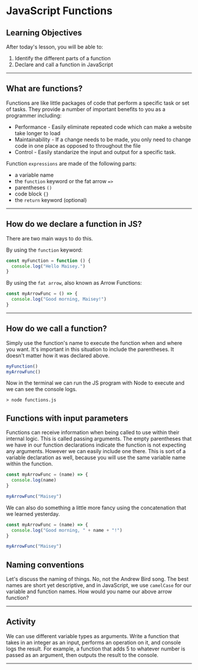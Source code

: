 # JavaScript Functions

## Learning Objectives

After today's lesson, you will be able to:

1. Identify the different parts of a function
2. Declare and call a function in JavaScript

---

## What are functions?

Functions are like little packages of code that perform a specific task or set of tasks. They provide a number of important benefits to you as a programmer including:

- Performance - Easily eliminate repeated code which can make a website take longer to load
- Maintainability - If a change needs to be made, you only need to change code in one place as opposed to throughout the file
- Control - Easily standarize the input and output for a specific task.

Function `expressions` are made of the following parts:

- a variable name
- the `function` keyword or the fat arrow `=>`
- parentheses `()`
- code block `{}`
- the `return` keyword (optional)

---

## How do we declare a function in JS?

There are two main ways to do this.

By using the `function` keyword:

```js
const myFunction = function () {
  console.log("Hello Maisey.")
}
```

By using the `fat arrow`, also known as Arrow Functions:

```js
const myArrowFunc = () => {
  console.log("Good morning, Maisey!")
}
```

---

## How do we call a function?

Simply use the function's name to execute the function when and where you want. It's important in this situation to include the parentheses. It doesn't matter how it was declared above.

```js
myFunction()
myArrowFunc()
```

Now in the terminal we can run the JS program with Node to execute and we can see the console logs.

```
> node functions.js
```

## Functions with input parameters

Functions can receive information when being called to use within their internal logic. This is called passing arguments. The empty parentheses that we have in our function declarations indicate the function is not expecting any arguments. However we can easily include one there. This is sort of a variable declaration as well, because you will use the same variable name within the function.

```js
const myArrowFunc = (name) => {
  console.log(name)
}

myArrowFunc("Maisey")
```

We can also do something a little more fancy using the concatenation that we learned yesterday.

```js
const myArrowFunc = (name) => {
  console.log("Good morning, " + name + "!")
}

myArrowFunc("Maisey")
```

## Naming conventions

Let's discuss the naming of things. No, not the Andrew Bird song. The best names are short yet descriptive, and in JavaScript, we use `camelCase` for our variable and function names. How would you name our above arrow function?

---

## Activity

We can use different variable types as arguments. Write a function that takes in an integer as an input, performs an operation on it, and console logs the result. For example, a function that adds 5 to whatever number is passed as an argument, then outputs the result to the console.

---
